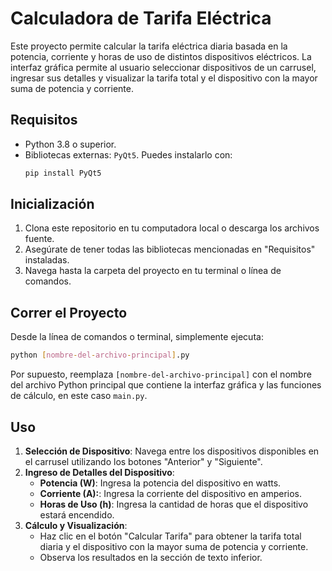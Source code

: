 # Calculadora de Tarifa Eléctrica

Este proyecto permite calcular la tarifa eléctrica diaria basada en la potencia, corriente y horas de uso de distintos dispositivos eléctricos. La interfaz gráfica permite al usuario seleccionar dispositivos de un carrusel, ingresar sus detalles y visualizar la tarifa total y el dispositivo con la mayor suma de potencia y corriente.

## Requisitos

- Python 3.8 o superior.
- Bibliotecas externas: `PyQt5`. Puedes instalarlo con:
  ```bash
  pip install PyQt5

## Inicialización

1. Clona este repositorio en tu computadora local o descarga los archivos fuente.
2. Asegúrate de tener todas las bibliotecas mencionadas en "Requisitos" instaladas.
3. Navega hasta la carpeta del proyecto en tu terminal o línea de comandos.

## Correr el Proyecto

Desde la línea de comandos o terminal, simplemente ejecuta:
   
   ```bash
   python [nombre-del-archivo-principal].py
   ```


Por supuesto, reemplaza `[nombre-del-archivo-principal]` con el nombre del archivo Python principal que contiene la interfaz gráfica y las funciones de cálculo, en este caso `main.py`.

## Uso

1. **Selección de Dispositivo**: Navega entre los dispositivos disponibles en el carrusel utilizando los botones "Anterior" y "Siguiente".
2. **Ingreso de Detalles del Dispositivo**:
   - **Potencia (W)**: Ingresa la potencia del dispositivo en watts.
   - **Corriente (A):**: Ingresa la corriente del dispositivo en amperios.
    - **Horas de Uso (h)**: Ingresa la cantidad de horas que el dispositivo estará encendido.
3. **Cálculo y Visualización**:
   - Haz clic en el botón "Calcular Tarifa" para obtener la tarifa total diaria y el dispositivo con la mayor suma de potencia y corriente.
   - Observa los resultados en la sección de texto inferior.